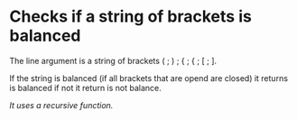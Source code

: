 # Checks if a string of brackets is balanced

The line argument is a string of brackets ( ; ) ; { ; { ; [ ; ].

If the string is balanced (if all brackets that are opend are closed) it returns is balanced if not it return is not balance.

_It uses a recursive function._
